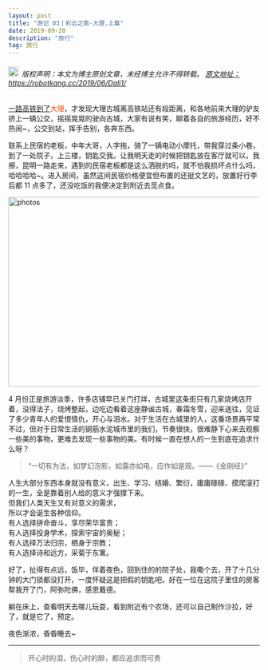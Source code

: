 ```yaml
---
layout: post
title: "游记 03丨彩云之南-大理.上篇"
date: 2019-09-20 
description: "旅行"
tag: 旅行
---   
```


<h6><img src="https://robotkang-1257995526.cos.ap-chengdu.myqcloud.com/icon/copyright.png" alt="copyright" style="display:inline;margin-bottom: -5px;" width="20" height="20"> 版权声明：本文为博主原创文章，未经博主允许不得转载。
<a target="_blank" href="https://robotkang.cc/2019/06/Dali1/">原文地址：https://robotkang.cc/2019/06/Dali1/ 
</h6>
一路高铁到了<a style="color:#FF4500;text-decoration:none">大理</a>，才发现大理古城离高铁站还有段距离，和各地前来大理的驴友挤上一辆公交，摇摇晃晃的驶向古城，大家有说有笑，聊着各自的旅游经历，好不热闹~，公交到站，挥手告别，各奔东西。           

联系上民宿的老板，中年大哥，人字拖，骑了一辆电动小摩托，带我穿过条小巷，到了一处院子，上三楼，钥匙交我。让我明天走的时候把钥匙放在客厅就可以，我擦，昆明一路走来，遇到的民宿老板都是这么洒脱的吗，就不怕我损坏点什么吗，哈哈哈哈~。进入房间，虽然这间民宿价格便宜但布置的还挺文艺的，放置好行李后都 11 点多了，还没吃饭的我便决定到附近去觅点食。

<img src="https://robotkang-1257995526.cos.ap-chengdu.myqcloud.com/Kunming-Dali-201904/Travel_Dali/%E5%A4%A7%E7%90%86%E7%AC%AC%E4%B8%80%E5%AE%B6%E6%B0%91%E5%AE%BF.jpg" width="630" height="380" alt="photos"/>         

4 月份正是旅游淡季，许多店铺早已关门打烊，古城里这条街只有几家烧烤店开着，没得法子，烧烤整起，边吃边看着这座静谧古城，春霜冬雪，迎来送往，见证了多少青年人的爱恨情仇，开心与泪水。对于生活在古城里的人，这番场景再平常不过，但对于日常生活的钢筋水泥城市里的我们，节奏很快，很难静下心来去观察一些美的事物，更难去发现一些事物的美。有时候一直在想人的一生到底在追求什么呀？           

> “一切有为法，如梦幻泡影，如露亦如电，应作如是观。——《金刚经》”

人生大部分东西本身就没有意义，出生、学习、结婚、繁衍，庸庸碌碌、摸爬滚打的一生，全是靠着别人给的意义才强撑下来。          
但我们人类天生又有对意义的需求，       
所以才会诞生各种信仰。       
有人选择拼命奋斗，享尽荣华富贵；    
有人选择投身学术，探索宇宙的奥秘；      
有人选择万法归宗，栖身于宗教；        
有人选择诗和远方，采菊于东篱。          

好了，扯得有点远，饭毕，伴着夜色，回到住的的院子处，我嘞个去，开了十几分钟的大门锁都没打开，一度怀疑这是把假的钥匙吧。好在一位在这院子里住的房客帮我开了门，阿弥陀佛，感恩戴德。         

躺在床上，查看明天去哪儿玩耍，看到附近有个农场，还可以自己制作沙拉，好了，就是它了，预定。         

夜色渐浓，昏昏睡去~         


----------
>  开心时的泪，伤心时的醉，都应追求而可贵






  
